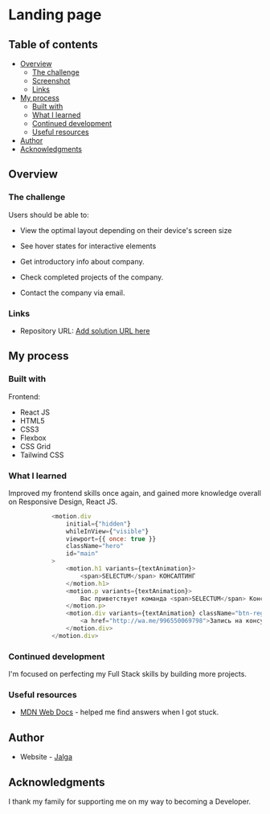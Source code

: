 # Landing page

## Table of contents

- [Overview](#overview)
  - [The challenge](#the-challenge)
  - [Screenshot](#screenshot)
  - [Links](#links)
- [My process](#my-process)
  - [Built with](#built-with)
  - [What I learned](#what-i-learned)
  - [Continued development](#continued-development)
  - [Useful resources](#useful-resources)
- [Author](#author)
- [Acknowledgments](#acknowledgments)

## Overview

### The challenge

Users should be able to:

- View the optimal layout depending on their device's screen size
- See hover states for interactive elements

- Get introductory info about company.
- Check completed projects of the company.
- Contact the company via email.

### Links

- Repository URL: [Add solution URL here](https://github.com/coder-96/selectum)

## My process

### Built with

Frontend:
- React JS
- HTML5
- CSS3
- Flexbox
- CSS Grid
- Tailwind CSS

### What I learned

Improved my frontend skills once again, and gained more knowledge overall on Responsive Design, React JS.

```javascript react
            <motion.div
                initial={"hidden"}
                whileInView={"visible"}
                viewport={{ once: true }}
                className="hero"
                id="main"
            >
                <motion.h1 variants={textAnimation}>
                    <span>SELECTUM</span> КОНСАЛТИНГ
                </motion.h1>
                <motion.p variants={textAnimation}>
                    Вас приветствует команда <span>SELECTUM</span> Консалтинг
                </motion.p>
                <motion.div variants={textAnimation} className="btn-regis">
                    <a href="http://wa.me/996550069798">Запись на консультацию</a>
                </motion.div>
            </motion.div>
```

### Continued development

I'm focused on perfecting my Full Stack skills by building more projects.

### Useful resources

- [MDN Web Docs](https://developer.mozilla.org/en-US/) - helped me find answers when I got stuck.

## Author

- Website - [Jalga](https://github.com/coder-96)

## Acknowledgments

I thank my family for supporting me on my way to becoming a Developer. 